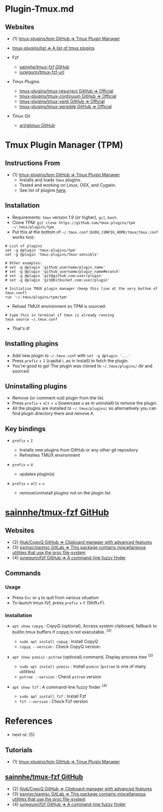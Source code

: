 # Plugin-Tmux.md

## Websites

* {1} [tmux-plugins/tpm GitHub => Tmux Plugin Manager](https://github.com/tmux-plugins/tpm)
* [tmux-plugins/list => A list of tmux plugins](https://github.com/tmux-plugins/list)

* Fzf
  * [sainnhe/tmux-fzf GitHub](https://github.com/sainnhe/tmux-fzf)
  * [junegunn/tmux-fzf-url](https://github.com/junegunn/tmux-fzf-url)

* Tmux Plugins
  * [tmux-plugins/tmux-resurrect GitHub => Official](https://github.com/tmux-plugins/tmux-resurrect)
  * [tmux-plugins/tmux-continuum GitHub => Official](https://github.com/tmux-plugins/tmux-continuum)
  * [tmux-plugins/tmux-yank GitHub => Official](https://github.com/tmux-plugins/tmux-yank)
  * [tmux-plugins/tmux-sensible GitHub => Official](https://github.com/tmux-plugins/tmux-sensible)

* Tmux Git
  * [arl/gitmux GitHub](https://github.com/arl/gitmux)

# Tmux Plugin Manager (TPM)

## Instructions From

* {1} [tmux-plugins/tpm GitHub => Tmux Plugin Manager](https://github.com/tmux-plugins/tpm)
  * Installs and loads `tmux` plugins.
  * Tested and working on Linux, OSX, and Cygwin.
  * See list of plugins [here](https://github.com/tmux-plugins/list).

## Installation

* Requirements: `tmux` version 1.9 (or higher), `git`, `bash`.
* Clone TPM: `git clone https://github.com/tmux-plugins/tpm ~/.tmux/plugins/tpm`
* Put this at the bottom of `~/.tmux.conf` (`$XDG_CONFIG_HOME/tmux/tmux.conf` works too):
```shell
# List of plugins
set -g @plugin 'tmux-plugins/tpm'
set -g @plugin 'tmux-plugins/tmux-sensible'

# Other examples:
# set -g @plugin 'github_username/plugin_name'
# set -g @plugin 'github_username/plugin_name#branch'
# set -g @plugin 'git@github.com:user/plugin'
# set -g @plugin 'git@bitbucket.com:user/plugin'

# Initialize TMUX plugin manager (keep this line at the very bottom of tmux.conf)
run '~/.tmux/plugins/tpm/tpm'
```
* Reload TMUX environment so TPM is sourced:
```shell
# type this in terminal if tmux is already running
tmux source ~/.tmux.conf
```
* That's it!

## Installing plugins

* Add new plugin to `~/.tmux.conf` with `set -g @plugin '...'`
* Press `prefix` + `I` (capital i, as in Install) to fetch the plugin.
* You're good to go! The plugin was cloned to `~/.tmux/plugins/` dir and sourced.

## Uninstalling plugins

* Remove (or comment out) plugin from the list.
* Press `prefix` + `alt` + `u` (lowercase u as in uninstall) to remove the plugin.
* All the plugins are installed to `~/.tmux/plugins/` so alternatively you can find plugin directory there and remove it.

## Key bindings

* `prefix` + `I`
  * Installs new plugins from GitHub or any other git repository
  * Refreshes TMUX environment

* `prefix` + `U`
  * updates plugin(s)

* `prefix` + `alt` + `u`
  * remove/uninstall plugins not on the plugin list

# [sainnhe/tmux-fzf GitHub](https://github.com/sainnhe/tmux-fzf)

## Websites

* {2} [hluk/CopyQ GitHub => Clipboard manager with advanced features](https://github.com/hluk/CopyQ/)
* {3} [psmisc/psmisc GitLab => This package contains miscellaneous utilities that use the proc file-system](https://gitlab.com/psmisc/psmisc)
* {4} [junegunn/fzf GitHub => A command-line fuzzy finder](https://github.com/junegunn/fzf/)

## Commands

### Usage

* Press `Esc` or `q` to quit from various situation
* To launch tmux-fzf, press `prefix` + `F` (Shift+F).

### Installation

* `apt show copyq` : CopyQ (optional), Access system clipboard, fallback to builtin tmux buffers if copyq is not executable. <sup>{2}</sup>
  * `sudo apt install copyq` : Install CopyQ
  * `copyq --version` : Check CopyQ version.

* `apt show psmisc` : `pstree` (optional) command, Display process tree <sup>{3}</sup>
  * `sudo apt install psmisc` : Install `psmisc` (`pstree` is one of many utilities)
  * `pstree --version` : Check `pstree` version

* `apt show fzf` : A command-line fuzzy finder <sup>{4}</sup>
  * `sudo apt install fzf` : Install Fzf
  * `fzf --version` : Check Fzf version

# References

* next-sl: {5}

## Tutorials

* {1} [tmux-plugins/tpm GitHub => Tmux Plugin Manager](https://github.com/tmux-plugins/tpm)

## [sainnhe/tmux-fzf GitHub](https://github.com/sainnhe/tmux-fzf)

* {2} [hluk/CopyQ GitHub => Clipboard manager with advanced features](https://github.com/hluk/CopyQ/)
* {3} [psmisc/psmisc GitLab => This package contains miscellaneous utilities that use the proc file-system](https://gitlab.com/psmisc/psmisc)
* {4} [junegunn/fzf GitHub => A command-line fuzzy finder](https://github.com/junegunn/fzf/)
